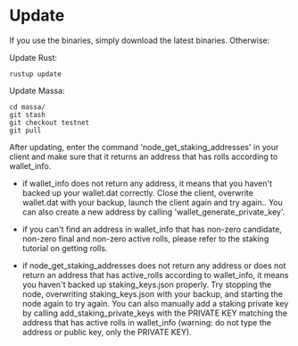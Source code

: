# Update

If you use the binaries, simply download the latest binaries. Otherwise:

Update Rust:

    rustup update

Update Massa:

    cd massa/
    git stash
    git checkout testnet
    git pull

After updating, enter the command 'node_get_staking_addresses' in your client and make sure that it returns an address that has rolls according to wallet_info. 

-   if wallet_info does not return any address, it means that you haven't backed up your wallet.dat correctly. Close the client, overwrite wallet.dat with your backup, launch the client again and try again.. You can also create a new address by calling 'wallet_generate_private_key'.

-   if you can't find an address in wallet_info that has non-zero candidate, non-zero final and non-zero active rolls, please refer to the staking tutorial on getting rolls.

-   if node_get_staking_addresses does not return any address or does not return an address that has active_rolls according to wallet_info, it means you haven't backed up staking_keys.json properly. Try stopping the node, overwriting staking_keys.json with your backup, and starting the node again to try again. You can also manually add a staking private key by calling add_staking_private_keys with the PRIVATE KEY matching the address that has active rolls in wallet_info (warning: do not type the address or public key, only the PRIVATE KEY).